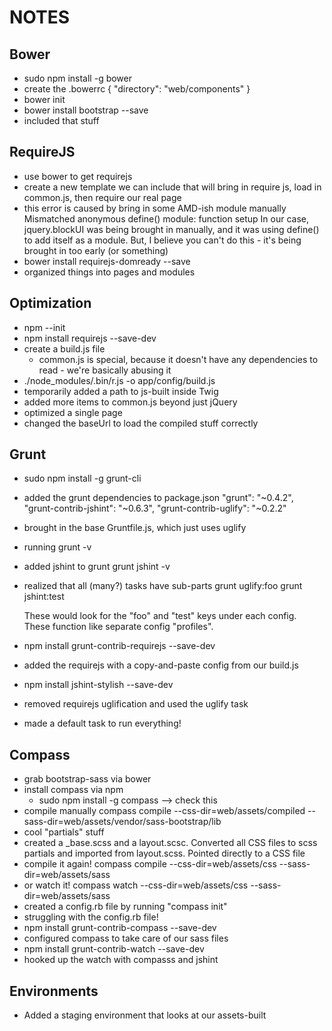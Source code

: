 NOTES
=====

Bower
-----

- sudo npm install -g bower
- create the .bowerrc
    {
      "directory": "web/components"
    }
- bower init
- bower install bootstrap --save
- included that stuff

RequireJS
---------
- use bower to get requirejs
- create a new template we can include that will bring in require js,
    load in common.js, then require our real page
- this error is caused by bring in some AMD-ish module manually
    Mismatched anonymous define() module: function setup
  In our case, jquery.blockUI was being brought in manually, and it was
  using define() to add itself as a module. But, I believe you can't do
  this - it's being brought in too early (or something)
- bower install requirejs-domready --save
- organized things into pages and modules

Optimization
------------

- npm --init
- npm install requirejs --save-dev
- create a build.js file
    - common.js is special, because it doesn't have any dependencies to
        read - we're basically abusing it
- ./node_modules/.bin/r.js -o app/config/build.js
- temporarily added a path to js-built inside Twig
- added more items to common.js beyond just jQuery
- optimized a single page
- changed the baseUrl to load the compiled stuff correctly

Grunt
-----

- sudo npm install -g grunt-cli
- added the grunt dependencies to package.json
    "grunt": "~0.4.2",
    "grunt-contrib-jshint": "~0.6.3",
    "grunt-contrib-uglify": "~0.2.2"
- brought in the base Gruntfile.js, which just uses uglify
- running grunt -v
- added jshint to grunt
    grunt jshint -v
- realized that all (many?) tasks have sub-parts
    grunt uglify:foo
    grunt jshint:test

    These would look for the "foo" and "test" keys under each config. These
    function like separate config "profiles".
- npm install grunt-contrib-requirejs --save-dev
- added the requirejs with a copy-and-paste config from our build.js
- npm install jshint-stylish --save-dev
- removed requirejs uglification and used the uglify task
- made a default task to run everything!

Compass
-------

- grab bootstrap-sass via bower
- install compass via npm
    - sudo npm install -g compass
    --> check this
- compile manually
    compass compile --css-dir=web/assets/compiled --sass-dir=web/assets/vendor/sass-bootstrap/lib
- cool "partials" stuff
- created a _base.scss and a layout.scsc. Converted all CSS files to
    scss partials and imported from layout.scss. Pointed directly to a CSS file
- compile it again!
    compass compile --css-dir=web/assets/css --sass-dir=web/assets/sass
- or watch it!
    compass watch --css-dir=web/assets/css --sass-dir=web/assets/sass
- created a config.rb file by running "compass init"
- struggling with the config.rb file!
- npm install grunt-contrib-compass --save-dev
- configured compass to take care of our sass files
- npm install grunt-contrib-watch --save-dev
- hooked up the watch with compasss and jshint

Environments
------------

- Added a staging environment that looks at our assets-built


